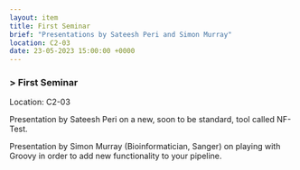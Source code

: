 ```yaml
---
layout: item
title: First Seminar
brief: "Presentations by Sateesh Peri and Simon Murray"
location: C2-03
date: 23-05-2023 15:00:00 +0000
---
```


### > First Seminar

Location: C2-03

Presentation by Sateesh Peri on a new, soon to be standard, tool called NF-Test.

Presentation by Simon Murray (Bioinformatician, Sanger) on playing with Groovy in order to add new functionality to your pipeline.
